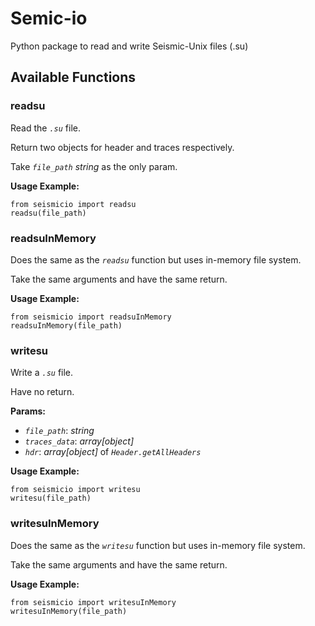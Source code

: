 # Semic-io
Python package to read and write Seismic-Unix files (.su)

## Available Functions

### readsu
Read the _`.su`_ file.

Return two objects for header and traces respectively.

Take _`file_path`_ _string_ as the only param.


**Usage Example:**
```
from seismicio import readsu
readsu(file_path)
```


### readsuInMemory
Does the same as the _`readsu`_ function but uses in-memory file system.

Take the same arguments and have the same return.


**Usage Example:**
```
from seismicio import readsuInMemory
readsuInMemory(file_path)
```


### writesu
Write a _`.su`_ file.

Have no return.

**Params:**
 - _`file_path`_: 
_string_
 - _`traces_data`_: 
_array[object]_
 - _`hdr`_:
_array[object]_ of _`Header.getAllHeaders`_


**Usage Example:**
```
from seismicio import writesu
writesu(file_path)
```


### writesuInMemory
Does the same as the _`writesu`_ function but uses in-memory file system.

Take the same arguments and have the same return.


**Usage Example:**
```
from seismicio import writesuInMemory
writesuInMemory(file_path)
```
